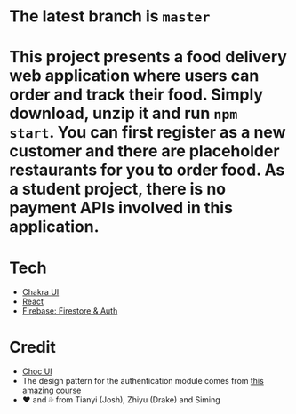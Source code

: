 # The latest branch is `master`
# This project presents a food delivery web application where users can order and track their food. Simply download, unzip it and run `npm start`. You can first register as a new customer and there are placeholder restaurants for you to order food. As a student project, there is no payment APIs involved in this application.
# Tech
- [Chakra UI](https://chakra-ui.com/)
- [React](https://reactjs.org/)
- [Firebase: Firestore & Auth](https://firebase.google.com/)
# Credit
- [Choc UI](https://choc-ui.com/)
- The design pattern for the authentication module comes from [this amazing course](https://www.udemy.com/course/build-web-apps-with-react-firebase/)
- ❤ and 💦 from Tianyi (Josh), Zhiyu (Drake) and Siming

